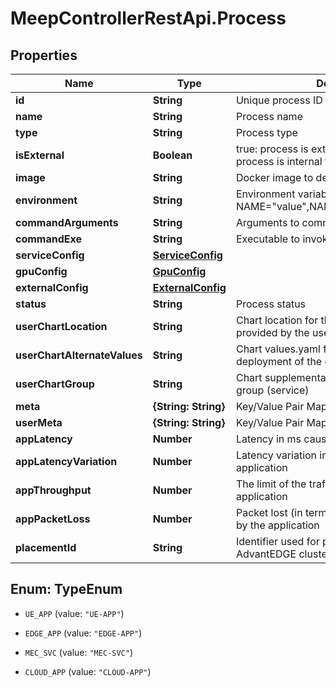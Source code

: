 # MeepControllerRestApi.Process

## Properties
Name | Type | Description | Notes
------------ | ------------- | ------------- | -------------
**id** | **String** | Unique process ID | [optional] 
**name** | **String** | Process name | [optional] 
**type** | **String** | Process type | [optional] 
**isExternal** | **Boolean** | true: process is external to MEEP false: process is internal to MEEP | [optional] 
**image** | **String** | Docker image to deploy inside MEEP | [optional] 
**environment** | **String** | Environment variables using the format NAME=\"value\",NAME=\"value\",NAME=\"value\" | [optional] 
**commandArguments** | **String** | Arguments to command executable | [optional] 
**commandExe** | **String** | Executable to invoke at container start up | [optional] 
**serviceConfig** | [**ServiceConfig**](ServiceConfig.md) |  | [optional] 
**gpuConfig** | [**GpuConfig**](GpuConfig.md) |  | [optional] 
**externalConfig** | [**ExternalConfig**](ExternalConfig.md) |  | [optional] 
**status** | **String** | Process status | [optional] 
**userChartLocation** | **String** | Chart location for the deployment of the chart provided by the user | [optional] 
**userChartAlternateValues** | **String** | Chart values.yaml file location for the deployment of the chart provided by the user | [optional] 
**userChartGroup** | **String** | Chart supplemental information related to the group (service) | [optional] 
**meta** | **{String: String}** | Key/Value Pair Map (string, string) | [optional] 
**userMeta** | **{String: String}** | Key/Value Pair Map (string, string) | [optional] 
**appLatency** | **Number** | Latency in ms caused by the application | [optional] 
**appLatencyVariation** | **Number** | Latency variation in ms caused by the application | [optional] 
**appThroughput** | **Number** | The limit of the traffic supported by the application | [optional] 
**appPacketLoss** | **Number** | Packet lost (in terms of percentage) caused by the application | [optional] 
**placementId** | **String** | Identifier used for process placement in AdvantEDGE cluster | [optional] 


<a name="TypeEnum"></a>
## Enum: TypeEnum


* `UE_APP` (value: `"UE-APP"`)

* `EDGE_APP` (value: `"EDGE-APP"`)

* `MEC_SVC` (value: `"MEC-SVC"`)

* `CLOUD_APP` (value: `"CLOUD-APP"`)




